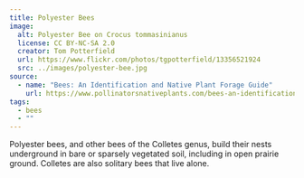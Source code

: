 ```yaml
---
title: Polyester Bees
image:
  alt: Polyester Bee on Crocus tommasinianus
  license: CC BY-NC-SA 2.0
  creator: Tom Potterfield
  url: https://www.flickr.com/photos/tgpotterfield/13356521924
  src: ../images/polyester-bee.jpg
source:
  - name: "Bees: An Identification and Native Plant Forage Guide"
    url: https://www.pollinatorsnativeplants.com/bees-an-identification-and-native-plant-forage-guide.html
tags:
  - bees
  - ""
---
```



Polyester bees, and other bees of the Colletes genus, build their nests underground in bare or sparsely vegetated soil, including in open prairie ground. Colletes are also solitary bees that live alone.